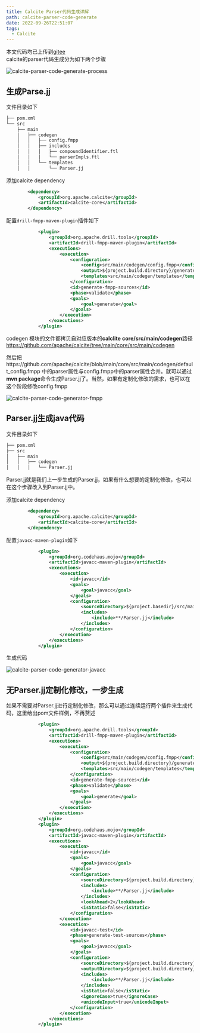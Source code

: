 ```yaml
---
title: Calcite Parser代码生成详解
path: calcite-parser-code-generate
date: 2022-09-26T22:51:07
tags:
  - Calcite
---
```

本文代码均已上传到[gitee](https://gitee.com/hezhangjian/calcite-examples)  
calcite的parser代码生成分为如下两个步骤  

![calcite-parser-code-generate-process](Images/calcite-parser-code-generate-process.png)  
  
## 生成Parse.jj

文件目录如下

```bash
├── pom.xml
└── src
    ├── main
    │   ├── codegen
    │   │   ├── config.fmpp
    │   │   ├── includes
    │   │   │   ├── compoundIdentifier.ftl
    │   │   │   └── parserImpls.ftl
    │   │   └── templates
    │   │       └── Parser.jj
```

添加calcite dependency

```xml
        <dependency>
            <groupId>org.apache.calcite</groupId>
            <artifactId>calcite-core</artifactId>
        </dependency>
```



配置`drill-fmpp-maven-plugin`插件如下

```xml
            <plugin>
                <groupId>org.apache.drill.tools</groupId>
                <artifactId>drill-fmpp-maven-plugin</artifactId>
                <executions>
                    <execution>
                        <configuration>
                            <config>src/main/codegen/config.fmpp</config>
                            <output>${project.build.directory}/generated-sources/fmpp</output>
                            <templates>src/main/codegen/templates</templates>
                        </configuration>
                        <id>generate-fmpp-sources</id>
                        <phase>validate</phase>
                        <goals>
                            <goal>generate</goal>
                        </goals>
                    </execution>
                </executions>
            </plugin>
```

codegen 模块的文件都拷贝自对应版本的**calclite** **core/src/main/codegen**路径 https://github.com/apache/calcite/tree/main/core/src/main/codegen

然后把https://github.com/apache/calcite/blob/main/core/src/main/codegen/default_config.fmpp 中的parser属性与config.fmpp中的parser属性合并。就可以通过**mvn package**命令生成Parser.jj了。当然，如果有定制化修改的需求，也可以在这个阶段修改config.fmpp  
  
![calcite-parser-code-generator-fmpp](Images/calcite-parser-code-generator-fmpp.png)  
  
## Parser.jj生成java代码  
  
文件目录如下

```bash
├── pom.xml
├── src
│   ├── main
│   │   ├── codegen
│   │   │   └── Parser.jj
```

Parser.jj就是我们上一步生成的Parser.jj，如果有什么想要的定制化修改，也可以在这个步骤改入到Parser.jj中。

添加calcite dependency

```xml
        <dependency>
            <groupId>org.apache.calcite</groupId>
            <artifactId>calcite-core</artifactId>
        </dependency>
```

配置`javacc-maven-plugin`如下
```xml
            <plugin>
                <groupId>org.codehaus.mojo</groupId>
                <artifactId>javacc-maven-plugin</artifactId>
                <executions>
                    <execution>
                        <id>javacc</id>
                        <goals>
                            <goal>javacc</goal>
                        </goals>
                        <configuration>
                            <sourceDirectory>${project.basedir}/src/main/codegen</sourceDirectory>
                            <includes>
                                <include>**/Parser.jj</include>
                            </includes>
                        </configuration>
                    </execution>
                </executions>
            </plugin>
```

生成代码  
  
![calcite-parser-code-generator-javacc](Images/calcite-parser-code-generator-javacc.png)  
  
## 无Parser.jj定制化修改，一步生成

如果不需要对Parser.jj进行定制化修改，那么可以通过连续运行两个插件来生成代码，这里给出pom文件样例，不再赘述

```xml
            <plugin>
                <groupId>org.apache.drill.tools</groupId>
                <artifactId>drill-fmpp-maven-plugin</artifactId>
                <executions>
                    <execution>
                        <configuration>
                            <config>src/main/codegen/config.fmpp</config>
                            <output>${project.build.directory}/generated-sources/fmpp</output>
                            <templates>src/main/codegen/templates</templates>
                        </configuration>
                        <id>generate-fmpp-sources</id>
                        <phase>validate</phase>
                        <goals>
                            <goal>generate</goal>
                        </goals>
                    </execution>
                </executions>
            </plugin>
            <plugin>
                <groupId>org.codehaus.mojo</groupId>
                <artifactId>javacc-maven-plugin</artifactId>
                <executions>
                    <execution>
                        <id>javacc</id>
                        <goals>
                            <goal>javacc</goal>
                        </goals>
                        <configuration>
                            <sourceDirectory>${project.build.directory}/generated-sources/fmpp</sourceDirectory>
                            <includes>
                                <include>**/Parser.jj</include>
                            </includes>
                            <lookAhead>2</lookAhead>
                            <isStatic>false</isStatic>
                        </configuration>
                    </execution>
                    <execution>
                        <id>javacc-test</id>
                        <phase>generate-test-sources</phase>
                        <goals>
                            <goal>javacc</goal>
                        </goals>
                        <configuration>
                            <sourceDirectory>${project.build.directory}/generated-test-sources/fmpp</sourceDirectory>
                            <outputDirectory>${project.build.directory}/generated-test-sources/javacc</outputDirectory>
                            <includes>
                                <include>**/Parser.jj</include>
                            </includes>
                            <isStatic>false</isStatic>
                            <ignoreCase>true</ignoreCase>
                            <unicodeInput>true</unicodeInput>
                        </configuration>
                    </execution>
                </executions>
            </plugin>
```
